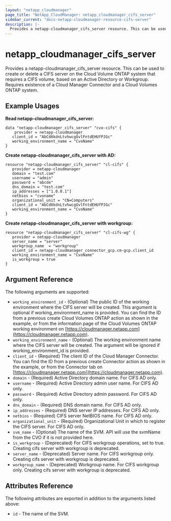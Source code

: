 ```yaml
---
layout: "netapp_cloudmanager"
page_title: "NetApp_CloudManager: netapp_cloudmanager_cifs_server"
sidebar_current: "docs-netapp-cloudmanager-resource-cifs-server"
description: |-
  Provides a netapp-cloudmanager_cifs_server resource. This can be used to create or delete a CIFS server on the Cloud Volume ONTAP system that requires a CIFS volume, based on an Active Directory or Workgroup.
---
```


# netapp_cloudmanager_cifs_server

Provides a netapp-cloudmanager_cifs_server resource. This can be used to create or delete a CIFS server on the Cloud Volume ONTAP system that requires a CIFS volume, based on an Active Directory or Workgroup.
Requires existence of a Cloud Manager Connector and a Cloud Volumes ONTAP system.

## Example Usages

**Read netapp-cloudmanager_cifs_server:**

```
data "netapp-cloudmanager_cifs_server" "cvo-cifs" {
	provider = netapp-cloudmanager
   client_id = "AbCd6kdnLtvhwcgGvlFntdEHUfPJGc"
   working_environment_name = "CvoName"
}
```

**Create netapp-cloudmanager_cifs_server with AD:**

```
resource "netapp-cloudmanager_cifs_server" "cl-cifs" {
   provider = netapp-cloudmanager
   domain = "test.com"
   username = "admin"
   password = "abcde"
   dns_domain = "test.com"
   ip_addresses = ["1.0.0.1"]
   netbios = "cvoname"
   organizational_unit = "CN=Computers"
   client_id = "AbCd6kdnLtvhwcgGvlFntdEHUfPJGc"
   working_environment_name = "CvoName"
}
```

**Create netapp-cloudmanager_cifs_server with workgroup:**

```
resource "netapp-cloudmanager_cifs_server" "cl-cifs-wg" {
   provider = netapp-cloudmanager
   server_name = "server"
   workgroup_name  = "workgroup"
   client_id = netapp-cloudmanager_connector_gcp.cm-gcp.client_id
   working_environment_name = "CvoName"
   is_workgroup = true
}
```

## Argument Reference

The following arguments are supported:

* `working_environment_id` - (Optional) The public ID of the working environment where the CIFS server will be created. This argument is optional if working_environment_name is provided. You can find the ID from a previous create Cloud Volumes ONTAP action as shown in the example, or from the information page of the Cloud Volumes ONTAP working environment on [https://cloudmanager.netapp.com](https://cloudmanager.netapp.com).
* `working_environment_name` - (Optional) The working environment name where the CIFS server will be created. The argument will be ignored if working_environment_id is provided.
* `client_id` - (Required) The client ID of the Cloud Manager Connector. You can find the ID from a previous create Connector action as shown in the example, or from the Connector tab on [https://cloudmanager.netapp.com](https://cloudmanager.netapp.com).
* `domain` - (Required) Active Directory domain name. For CIFS AD only.
* `username` - (Required) Active Directory admin user name. For CIFS AD only.
* `password` - (Required) Active Directory admin password. For CIFS AD only.
* `dns_domain` - (Required) DNS domain name. For CIFS AD only.
* `ip_addresses` - (Required) DNS server IP addresses. For CIFS AD only.
* `netbios` - (Required) CIFS server NetBIOS name. For CIFS AD only.
* `organizational_unit` - (Required) Organizational Unit in which to register the CIFS server. For CIFS AD only.
* `svm_name` - (Optional) The name of the SVM. API will use the svmName from the CVO if it is not provided here.
* `is_workgroup` - (Deprecated) For CIFS workgroup operations, set to true. Creating cifs server with workgroup is deprecated.
* `server_name` - (Deprecated) Server name. For CIFS workgroup only. Creating cifs server with workgroup is deprecated.
* `workgroup_name` - (Deprecated) Workgroup name. For CIFS workgroup only. Creating cifs server with workgroup is deprecated.

## Attributes Reference

The following attributes are exported in addition to the arguments listed above:

* `id` - The name of the SVM.

